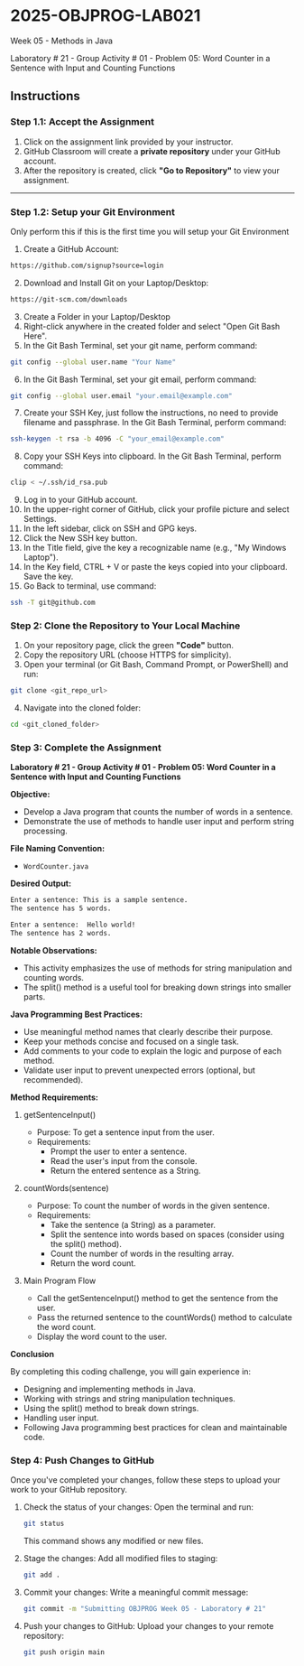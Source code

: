 # **2025-OBJPROG-LAB021**
Week 05 - Methods in Java

Laboratory # 21 - Group Activity # 01 - Problem 05: Word Counter in a Sentence with Input and Counting Functions

## **Instructions**

### **Step 1.1: Accept the Assignment**

   1. Click on the assignment link provided by your instructor.
   2. GitHub Classroom will create a **private repository** under your GitHub account.
   3. After the repository is created, click **"Go to Repository"** to view your assignment.

---

### **Step 1.2: Setup your Git Environment**
Only perform this if this is the first time you will setup your Git Environment

   1. Create a GitHub Account:
   ```bash
   https://github.com/signup?source=login
   ```
      
   2. Download and Install Git on your Laptop/Desktop:
   ```bash
   https://git-scm.com/downloads
   ```
   
   3. Create a Folder in your Laptop/Desktop
   4. Right-click anywhere in the created folder and select "Open Git Bash Here".
   5. In the Git Bash Terminal, set your git name, perform command:
   ```bash
   git config --global user.name "Your Name"
   ```
   
   6. In the Git Bash Terminal, set your git email, perform command:
   ```bash
   git config --global user.email "your.email@example.com"
   ```
   
   7. Create your SSH Key, just follow the instructions, no need to provide filename and passphrase. In the Git Bash Terminal, perform command:
   ```bash
   ssh-keygen -t rsa -b 4096 -C "your_email@example.com"
   ```
   
   8. Copy your SSH Keys into clipboard. In the Git Bash Terminal, perform command:
   ```bash
   clip < ~/.ssh/id_rsa.pub
   ```
   
   9. Log in to your GitHub account.
   10. In the upper-right corner of GitHub, click your profile picture and select Settings.
   11. In the left sidebar, click on SSH and GPG keys.
   12. Click the New SSH key button.
   13. In the Title field, give the key a recognizable name (e.g., "My Windows Laptop").
   14. In the Key field, CTRL + V or paste the keys copied into your clipboard. Save the key.
   15. Go Back to terminal, use command:
   ```bash
   ssh -T git@github.com
   ```

### **Step 2: Clone the Repository to Your Local Machine**

   1. On your repository page, click the green **"Code"** button.
   2. Copy the repository URL (choose HTTPS for simplicity).
   3. Open your terminal (or Git Bash, Command Prompt, or PowerShell) and run:
   
   ```bash
   git clone <git_repo_url>
   ```
   
   4. Navigate into the cloned folder:
   
   ```bash
   cd <git_cloned_folder>
   ```

### **Step 3: Complete the Assignment**

**Laboratory # 21 - Group Activity # 01 - Problem 05: Word Counter in a Sentence with Input and Counting Functions**

   **Objective:**
   - Develop a Java program that counts the number of words in a sentence.
   - Demonstrate the use of methods to handle user input and perform string processing.

   **File Naming Convention:**
   - `WordCounter.java`

   **Desired Output:**
   ```txt
   Enter a sentence: This is a sample sentence.
   The sentence has 5 words.
   
   Enter a sentence:  Hello world!
   The sentence has 2 words.
   ```

   **Notable Observations:**
   - This activity emphasizes the use of methods for string manipulation and counting words.
   - The split() method is a useful tool for breaking down strings into smaller parts.

   **Java Programming Best Practices:**
   - Use meaningful method names that clearly describe their purpose.
   - Keep your methods concise and focused on a single task.
   - Add comments to your code to explain the logic and purpose of each method.
   - Validate user input to prevent unexpected errors (optional, but recommended).
      
   **Method Requirements:**

   1. getSentenceInput()
      - Purpose: To get a sentence input from the user.
      - Requirements:
         - Prompt the user to enter a sentence.
         - Read the user's input from the console.
         - Return the entered sentence as a String.
            
   2. countWords(sentence)
      - Purpose: To count the number of words in the given sentence.
      - Requirements:
         - Take the sentence (a String) as a parameter.
         - Split the sentence into words based on spaces (consider using the split() method).
         - Count the number of words in the resulting array.
         - Return the word count.

   3. Main Program Flow
      - Call the getSentenceInput() method to get the sentence from the user.
      - Pass the returned sentence to the countWords() method to calculate the word count.
      - Display the word count to the user.

   **Conclusion**

   By completing this coding challenge, you will gain experience in:
   - Designing and implementing methods in Java.
   - Working with strings and string manipulation techniques.
   - Using the split() method to break down strings.
   - Handling user input.
   - Following Java programming best practices for clean and maintainable code.

### **Step 4: Push Changes to GitHub**
Once you've completed your changes, follow these steps to upload your work to your GitHub repository.

1. Check the status of your changes:
   Open the terminal and run:
   
   ```bash
   git status
   ```
   This command shows any modified or new files.
   
2. Stage the changes:
   Add all modified files to staging:
   
   ```bash
   git add .
   ```
   
3. Commit your changes:
   Write a meaningful commit message:
   
   ```bash
   git commit -m "Submitting OBJPROG Week 05 - Laboratory # 21"
   ```
   
4. Push your changes to GitHub:
   Upload your changes to your remote repository:
   
   ```bash
   git push origin main
   ```
